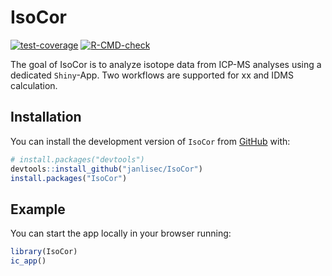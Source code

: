 
# IsoCor

<!-- badges: start -->
[![test-coverage](https://github.com/janlisec/IsoCor/actions/workflows/test-coverage.yaml/badge.svg)](https://github.com/janlisec/IsoCor/actions/workflows/test-coverage.yaml)
[![R-CMD-check](https://github.com/janlisec/IsoCor/actions/workflows/R-CMD-check.yaml/badge.svg)](https://github.com/janlisec/IsoCor/actions/workflows/R-CMD-check.yaml)
<!-- badges: end -->

The goal of IsoCor is to analyze isotope data from ICP-MS analyses using a 
dedicated `Shiny`-App. Two workflows are supported for xx and IDMS calculation.

## Installation

You can install the development version of `IsoCor` from 
[GitHub](https://github.com/) with:

``` r
# install.packages("devtools")
devtools::install_github("janlisec/IsoCor")
install.packages("IsoCor")
```

## Example

You can start the app locally in your browser running:

``` r
library(IsoCor)
ic_app()
```
